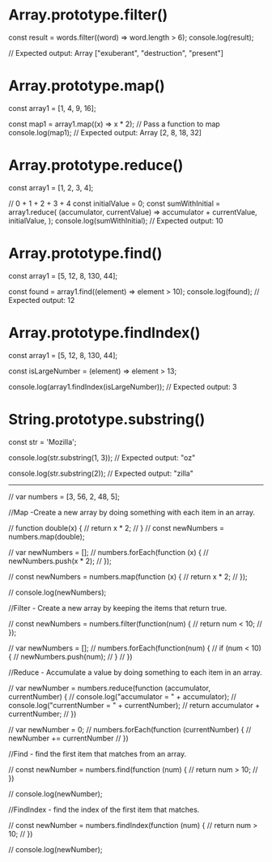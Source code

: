 # Array.prototype.filter()

const result = words.filter((word) => word.length > 6);
console.log(result);

// Expected output: Array ["exuberant", "destruction", "present"]

# Array.prototype.map()

const array1 = [1, 4, 9, 16];

const map1 = array1.map((x) => x * 2);    // Pass a function to map
console.log(map1);
// Expected output: Array [2, 8, 18, 32]

# Array.prototype.reduce()

const array1 = [1, 2, 3, 4];

// 0 + 1 + 2 + 3 + 4
const initialValue = 0;
const sumWithInitial = array1.reduce(
  (accumulator, currentValue) => accumulator + currentValue,
  initialValue,
);
console.log(sumWithInitial);
// Expected output: 10

# Array.prototype.find()

const array1 = [5, 12, 8, 130, 44];

const found = array1.find((element) => element > 10);
console.log(found);
// Expected output: 12

# Array.prototype.findIndex()

const array1 = [5, 12, 8, 130, 44];

const isLargeNumber = (element) => element > 13;

console.log(array1.findIndex(isLargeNumber));
// Expected output: 3

# String.prototype.substring()

const str = 'Mozilla';

console.log(str.substring(1, 3));
// Expected output: "oz"

console.log(str.substring(2));
// Expected output: "zilla"


------------------------------------------------------------------------------

// var numbers = [3, 56, 2, 48, 5];

//Map -Create a new array by doing something with each item in an array.

// function double(x) {
//   return x * 2;
// }
// const newNumbers = numbers.map(double);

// var newNumbers = [];
// numbers.forEach(function (x) {
//   newNumbers.push(x * 2);
// });

// const newNumbers = numbers.map(function (x) {
//   return x * 2;
// });

// console.log(newNumbers);

//Filter - Create a new array by keeping the items that return true.

// const newNumbers = numbers.filter(function(num) {
//   return num < 10;
// });

// var newNumbers = [];
// numbers.forEach(function(num) {
//   if (num < 10) {
//     newNumbers.push(num);
//   }
// })

//Reduce - Accumulate a value by doing something to each item in an array.

// var newNumber = numbers.reduce(function (accumulator, currentNumber) {
//   console.log("accumulator = " + accumulator);
//   console.log("currentNumber = " + currentNumber);
//     return accumulator + currentNumber;
// })

// var newNumber = 0;
// numbers.forEach(function (currentNumber) {
//   newNumber += currentNumber
// })

//Find - find the first item that matches from an array.

// const newNumber = numbers.find(function (num) {
//   return num > 10;
// })

// console.log(newNumber);

//FindIndex - find the index of the first item that matches.

// const newNumber = numbers.findIndex(function (num) {
//   return num > 10;
// })

// console.log(newNumber);